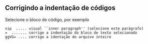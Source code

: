 Corrigindo a indentação de códigos
----------------------------------------------

Selecione o bloco de código, por exemplo
```
vip  ..... visual ``inner paragraph'' (selecione este parágrafo)
=  ....... corrige a indentação do bloco de texto selecionado
ggVG= .... corrige a identação do arquivo inteiro
```
